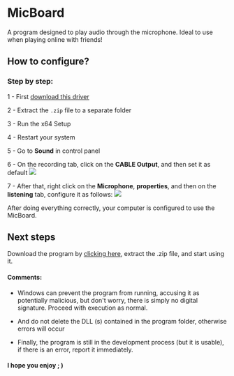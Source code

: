 ﻿# MicBoard

A program designed to play audio through the microphone. Ideal to use when playing online with friends!


## How to configure?
### Step by step:
1 - First [download this driver](https://www.vb-audio.com/Cable/)

2 - Extract the `.zip` file to a separate folder

3 - Run the x64 Setup

4 - Restart your system

5 - Go to **Sound** in control panel

6 -  On the recording tab, click on the **CABLE Output**, and then set it as default
![](https://i.imgur.com/JAmhGVJ.png)

7 - After that, right click on the **Microphone**, **properties**, and then on the **listening** tab, configure it as follows:
![](https://i.imgur.com/5OTG4st.png)

After doing everything correctly, your computer is configured to use the MicBoard.

## Next steps
Download the program by [clicking here](http://download1481.mediafire.com/lkbluwbnneig/kyctk5o387tlrss/MicBoard.zip), extract the .zip file, and start using it.

#### Comments:
 - Windows can prevent the program from running, accusing it as potentially malicious, but don't worry, there is simply no digital signature. Proceed with execution as normal.

- And do not delete the DLL (s) contained in the program folder, otherwise errors will occur

- Finally, the program is still in the development process (but it is usable), if there is an error, report it immediately.

#### I hope you enjoy ; )
